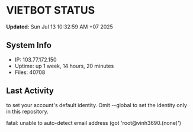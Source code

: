 # VIETBOT STATUS
**Updated**: Sun Jul 13 10:32:59 AM +07 2025

## System Info
- IP: 103.77.172.150
- Uptime: up 1 week, 14 hours, 20 minutes
- Files: 40708

## Last Activity

to set your account's default identity.
Omit --global to set the identity only in this repository.

fatal: unable to auto-detect email address (got 'root@vinh3690.(none)')
